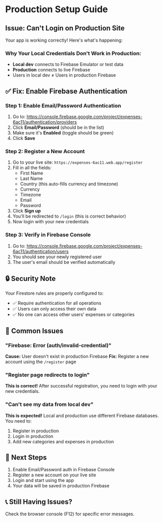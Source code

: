 # Production Setup Guide

## Issue: Can't Login on Production Site

Your app is working correctly! Here's what's happening:

### Why Your Local Credentials Don't Work in Production:
- **Local dev** connects to Firebase Emulator or test data
- **Production** connects to live Firebase
- Users in local dev ≠ Users in production Firebase

## ✅ Fix: Enable Firebase Authentication

### Step 1: Enable Email/Password Authentication
1. Go to: https://console.firebase.google.com/project/expenses-6ac11/authentication/providers
2. Click **Email/Password** (should be in the list)
3. Make sure it's **Enabled** (toggle should be green)
4. Click **Save**

### Step 2: Register a New Account
1. Go to your live site: `https://expenses-6ac11.web.app/register`
2. Fill in all the fields:
   - First Name
   - Last Name
   - Country (this auto-fills currency and timezone)
   - Currency
   - Timezone
   - Email
   - Password
3. Click **Sign up**
4. You'll be redirected to `/login` (this is correct behavior)
5. Now login with your new credentials

### Step 3: Verify in Firebase Console
1. Go to: https://console.firebase.google.com/project/expenses-6ac11/authentication/users
2. You should see your newly registered user
3. The user's email should be verified automatically

## 🔒 Security Note

Your Firestore rules are properly configured to:
- ✅ Require authentication for all operations
- ✅ Users can only access their own data
- ✅ No one can access other users' expenses or categories

## 🐛 Common Issues

### "Firebase: Error (auth/invalid-credential)"
**Cause:** User doesn't exist in production Firebase
**Fix:** Register a new account using the `/register` page

### "Register page redirects to login"
**This is correct!** After successful registration, you need to login with your new credentials.

### "Can't see my data from local dev"
**This is expected!** Local and production use different Firebase databases. You need to:
1. Register in production
2. Login in production
3. Add new categories and expenses in production

## 🚀 Next Steps

1. Enable Email/Password auth in Firebase Console
2. Register a new account on your live site
3. Login and start using the app
4. Your data will be saved in production Firebase

## 📞 Still Having Issues?

Check the browser console (F12) for specific error messages.
